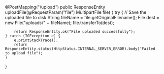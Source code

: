 @PostMapping("/upload")
public ResponseEntity<String> uploadFile(@RequestParam("file") MultipartFile file) {
    try {
        // Save the uploaded file to disk
        String fileName = file.getOriginalFilename();
        File dest = new File("uploads/" + fileName);
        file.transferTo(dest);
        
        return ResponseEntity.ok("File uploaded successfully");
    } catch (IOException e) {
        e.printStackTrace();
        return ResponseEntity.status(HttpStatus.INTERNAL_SERVER_ERROR).body("Failed to upload file");
    }
}
